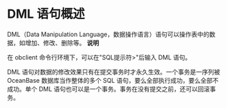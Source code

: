 DML 语句概述 
=============================



DML（Data Manipulation Language，数据操作语言）语句可以操作表中的数据，如增加、修改、删除等。
**说明**



在 obclient 命令行环境下，可以在"SQL提示符\>"后输入 DML 语句。

DML 语句对数据的修改效果只有在提交事务时才永久生效。一个事务是一序列被 OceanBase 数据库当作整体的多个 SQL 语句，要么全部执行成功，要么全部不成功。单个 DML 语句也可以是一个事务。事务在没有提交之前，还可以回滚事务。
